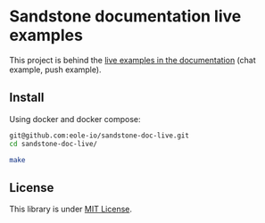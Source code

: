 # Sandstone documentation live examples

This project is behind the [live examples in the documentation](https://eole-io.github.io/sandstone-doc/)
(chat example, push example).


## Install

Using docker and docker compose:

``` bash
git@github.com:eole-io/sandstone-doc-live.git
cd sandstone-doc-live/

make
```


## License

This library is under [MIT License](LICENSE).
